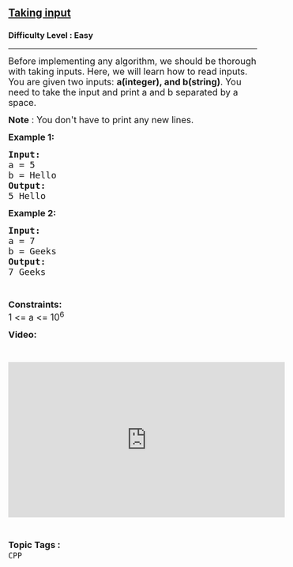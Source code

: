 <h2><a href="https://www.geeksforgeeks.org/problems/taking-input/0">Taking input</a></h2><h3>Difficulty Level : Easy</h3><hr><div class="problems_problem_content__Xm_eO"><p><span style="font-size:18px">Before implementing any algorithm, we should be thorough with taking inputs. Here, we will learn how to read inputs.<br>
You are given two inputs: <strong>a(integer), and b(string)</strong>. You need to take the input and print a and b separated by a space.</span></p>

<p><span style="font-size:18px"><strong>Note</strong> : You don't have to print any new lines.</span></p>

<p><span style="font-size:18px"><strong>Example 1:</strong></span></p>

<pre><span style="font-size:18px"><strong>Input:</strong>
a = 5
b = Hello
<strong>Output:
</strong>5 Hello</span></pre>

<p><span style="font-size:18px"><strong>Example 2:</strong></span></p>

<pre><span style="font-size:18px"><strong>Input:</strong>
a = 7
b = Geeks
<strong>Output:
</strong>7 Geeks</span></pre>

<p>&nbsp;</p>

<p><span style="font-size:18px"><strong>Constraints:</strong><br>
1 &lt;= a &lt;= 10<sup>6</sup></span></p>

<p><strong><span style="font-size:18px">Video:</span></strong></p>

<p>&nbsp;</p>

<p><iframe frameborder="0" height="315" src="https://www.youtube.com/embed/I16GqVWJXKE" width="560"></iframe></p>
</div><br><p><span style=font-size:18px><strong>Topic Tags : </strong><br><code>CPP</code>&nbsp;